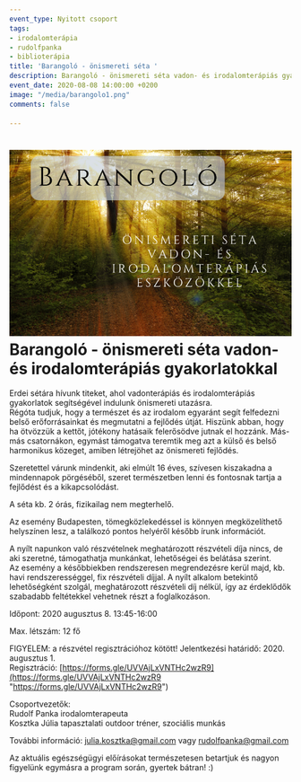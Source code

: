 ```yaml
---
event_type: Nyitott csoport
tags:
- irodalomterápia
- rudolfpanka
- biblioterápia
title: 'Barangoló - önismereti séta '
description: Barangoló - önismereti séta vadon- és irodalomterápiás gyakorlatokkal
event_date: 2020-08-08 14:00:00 +0200
image: "/media/barangolo1.png"
comments: false

---
```

# ![](/media/barangolo1.png)Barangoló - önismereti séta vadon- és irodalomterápiás gyakorlatokkal

Erdei sétára hívunk titeket, ahol vadonterápiás és irodalomterápiás gyakorlatok segítségével indulunk önismereti utazásra.  
Régóta tudjuk, hogy a természet és az irodalom egyaránt segít felfedezni belső erőforrásainkat és megmutatni a fejlődés útját. Hiszünk abban, hogy ha ötvözzük a kettőt, jótékony hatásaik felerősödve jutnak el hozzánk. Más-más csatornákon, egymást támogatva teremtik meg azt a külső és belső harmonikus közeget, amiben létrejöhet az önismereti fejlődés.

Szeretettel várunk mindenkit, aki elmúlt 16 éves, szívesen kiszakadna a mindennapok pörgéséből, szeret természetben lenni és fontosnak tartja a fejlődést és a kikapcsolódást.

A séta kb. 2 órás, fizikailag nem megterhelő.

Az esemény Budapesten, tömegközlekedéssel is könnyen megközelíthető helyszínen lesz, a találkozó pontos helyéről később írunk információt.

A nyílt napunkon való részvételnek meghatározott részvételi díja nincs, de aki szeretné, támogathatja munkánkat, lehetőségei és belátása szerint.  
Az esemény a későbbiekben rendszeresen megrendezésre kerül majd, kb. havi rendszerességgel, fix részvételi díjjal. A nyílt alkalom betekintő lehetőségként szolgál, meghatározott részvételi díj nélkül, így az érdeklődők szabadabb feltétekkel vehetnek részt a foglalkozáson.

Időpont: 2020 augusztus 8. 13:45-16:00

Max. létszám: 12 fő

FIGYELEM: a részvétel regisztrációhoz kötött! Jelentkezési határidő: 2020. augusztus 1.  
Regisztráció: [https://forms.gle/UVVAjLxVNTHc2wzR9](https://forms.gle/UVVAjLxVNTHc2wzR9 "https://forms.gle/UVVAjLxVNTHc2wzR9")

Csoportvezetők:  
Rudolf Panka irodalomterapeuta  
Kosztka Júlia tapasztalati outdoor tréner, szociális munkás

További információ: julia.kosztka@gmail.com vagy rudolfpanka@gmail.com

Az aktuális egészségügyi előírásokat természetesen betartjuk és nagyon figyelünk egymásra a program során, gyertek bátran! :)